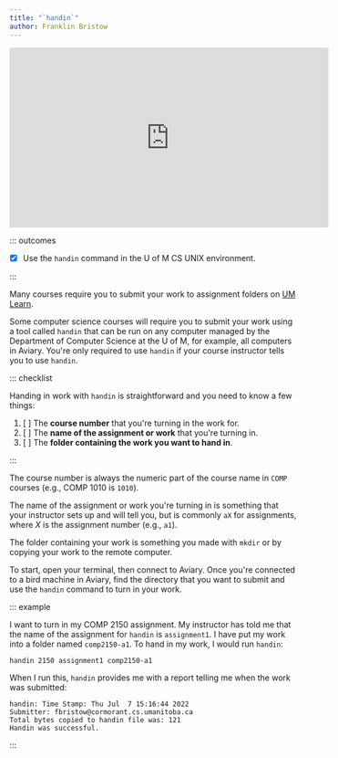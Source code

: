 ```yaml
---
title: "`handin`"
author: Franklin Bristow
---
```


<iframe width="560" height="315"
src="https://www.youtube.com/embed/TzeF7R9YYBI?si=q5VfsBWLajGaJgoH"
title="YouTube video player" frameborder="0" allow="accelerometer; autoplay;
clipboard-write; encrypted-media; gyroscope; picture-in-picture; web-share"
referrerpolicy="strict-origin-when-cross-origin" allowfullscreen></iframe>

::: outcomes

* [X] Use the `handin` command in the U of M CS UNIX environment.

:::

Many courses require you to submit your work to assignment folders on [UM
Learn].

Some computer science courses will require you to submit your work using a tool
called `handin` that can be run on any computer managed by the Department of
Computer Science at the U of M, for example, all computers in Aviary. You're
only required to use `handin` if your course instructor tells you to use
`handin`.

::: checklist

Handing in work with `handin` is straightforward and you need to know a few
things:

1. [ ] The **course number** that you're turning in the work for.
2. [ ] The **name of the assignment or work** that you're turning in.
3. [ ] The **folder containing the work you want to hand in**. 

:::

The course number is always the numeric part of the course name in `COMP`
courses (e.g., COMP 1010 is `1010`).

The name of the assignment or work you're turning in is something that your
instructor sets up and will tell you, but is commonly `aX` for assignments,
where $X$ is the assignment number (e.g., `a1`).

The folder containing your work is something you made with `mkdir` or by copying
your work to the remote computer.

To start, open your terminal, then connect to Aviary. Once you're connected to a
bird machine in Aviary, find the directory that you want to submit and use the
`handin` command to turn in your work.

::: example

I want to turn in my COMP 2150 assignment. My instructor has told me that the
name of the assignment for `handin` is `assignment1`. I have put my work into a
folder named `comp2150-a1`. To hand in my work, I would run `handin`:

```bash
handin 2150 assignment1 comp2150-a1
```

When I run this, `handin` provides me with a report telling me when the work was
submitted:

```
handin: Time Stamp: Thu Jul  7 15:16:44 2022
Submitter: fbristow@cormorant.cs.umanitoba.ca
Total bytes copied to handin file was: 121
Handin was successful.
```

:::

[UM Learn]: https://umlearn.ca
